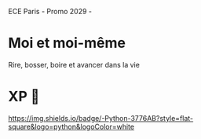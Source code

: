 ECE Paris -  Promo 2029 -

# Moi et moi-même

Rire, bosser, boire et avancer dans la vie 

# XP 🦅
https://img.shields.io/badge/-Python-3776AB?style=flat-square&logo=python&logoColor=white
